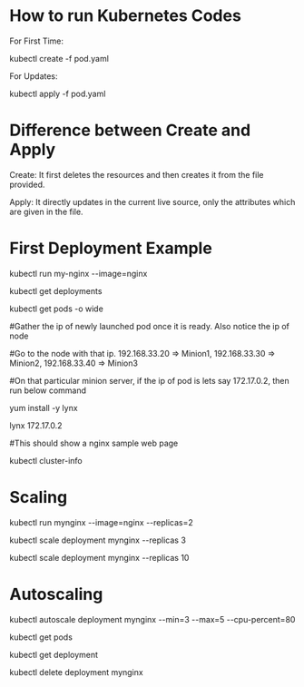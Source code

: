# How to run Kubernetes Codes

For First Time:

kubectl create -f pod.yaml

For Updates:

kubectl apply -f pod.yaml

# Difference between Create and Apply

Create: It first deletes the resources and then creates it from the file provided.

Apply: It directly updates in the current live source, only the attributes which are given in the file.

# First Deployment Example

kubectl run my-nginx --image=nginx

kubectl get deployments

kubectl get pods -o wide

#Gather the ip of newly launched pod once it is ready. Also notice the ip of node

#Go to the node with that ip. 192.168.33.20 => Minion1, 192.168.33.30 => Minion2, 192.168.33.40 => Minion3

#On that particular minion server, if the ip of pod is lets say 172.17.0.2, then run below command

yum install -y lynx

lynx 172.17.0.2

#This should show a nginx sample web page

kubectl cluster-info

# Scaling

kubectl run mynginx --image=nginx --replicas=2

kubectl scale deployment mynginx --replicas 3

kubectl scale deployment mynginx --replicas 10

# Autoscaling

kubectl autoscale deployment mynginx --min=3 --max=5 --cpu-percent=80

kubectl get pods

kubectl get deployment

kubectl delete deployment mynginx